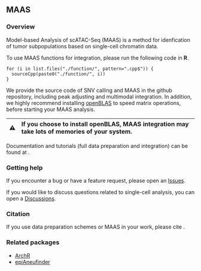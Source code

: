 ## MAAS

### Overview
Model-based Analysis of scATAC-Seq (MAAS) is a method for idenfication of tumor subpopulations based on single-cell
chromatin data.

To use MAAS functions for integration, please run the following code in __R__.
```
for (i in list.files("./function/", pattern=".cpp$")) {
  sourceCpp(paste0("./function/", i))
}
```
We provide the source code of SNV calling and MAAS in the github repository, including peak adjusting and multimodal integration. 
In addition, we highly recommend installing [openBLAS](https://github.com/OpenMathLib/OpenBLAS) to speed matrix operations, before starting your MAAS analysis.

| :warning:     | If you choose to install openBLAS, MAAS integration may take lots of memories of your system.|
|---------------|:------------------------|

Documentation and tutorials (full data preparation and integration) can be found at <xxx>.

### Getting help

If you encounter a bug or have a feature request, please open an [Issues](https://github.com/Larrycpan/MAAS/issues).

If you would like to discuss questions related to single-cell analysis,
you can open a [Discussions](https://github.com/Larrycpan/MAAS/discussions).

### Citation

If you use data preparation schemes or MAAS in your work, please cite <xxx>.

### Related packages
-   [ArchR](https://www.archrproject.com/)
-   [epiAneufinder](https://github.com/colomemaria/epiAneufinder)
